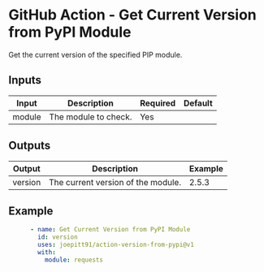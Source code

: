 <!--
SPDX-FileCopyrightText: 2025 Joe Pitt

SPDX-License-Identifier: GPL-3.0-only
-->
# GitHub Action - Get Current Version from PyPI Module

Get the current version of the specified PIP module.

## Inputs

| Input | Description | Required | Default |
|-------|-------------|----------|---------|
| module | The module to check. | Yes |  |

## Outputs

| Output | Description | Example |
|--------|-------------|---------|
| version | The current version of the module. | 2.5.3 |

## Example

```yaml
      - name: Get Current Version from PyPI Module
        id: version
        uses: joepitt91/action-version-from-pypi@v1
        with:
          module: requests
```
